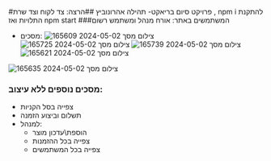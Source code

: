 #פרויקט סיום בריאקט- תהילה אהרונוביץ
##הרצה: צד לקוח וצד שרת , npm i להתקנת התלויות ואז npm start
###המשתמשים באתר: אורח מנהל ומשתמש רשום
- מסכים: 
![צילום מסך 2024-05-02 165609](https://github.com/TehilaTheStudent/react-final-project/assets/146730488/6f11b8e8-1e33-4b7b-a62f-d8dea45a8384)
![צילום מסך 2024-05-02 165725](https://github.com/TehilaTheStudent/react-final-project/assets/146730488/a268fdcd-5f8a-4110-8f67-f59b10591d1b)
![צילום מסך 2024-05-02 165739](https://github.com/TehilaTheStudent/react-final-project/assets/146730488/46a83018-6e95-4b68-beb4-93b6cfa672b1)
![צילום מסך 2024-05-02 165621](https://github.com/TehilaTheStudent/react-final-project/assets/146730488/b831cedd-5f15-4570-bac3-7d1037d60ddd)

![צילום מסך 2024-05-02 165635](https://github.com/TehilaTheStudent/react-final-project/assets/146730488/751d2053-0c7a-4201-9e76-5c212271dcd4)

### מסכים נוספים ללא עיצוב:
- צפייה בסל הקניות
- תשלום וביצוע הזמנה
- למנהל:
   - הוספת\עדכון מוצר
   - צפייה בכל ההזמנות
   - צפייה בכל המשתמשים
